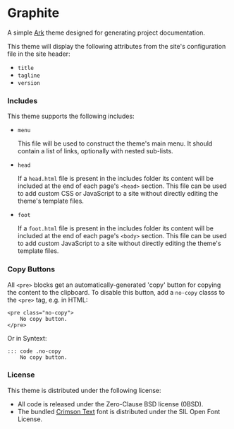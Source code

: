 # Graphite

[1]: https://github.com/dmulholl/ark
[2]: https://fonts.google.com/specimen/Crimson+Text

A simple [Ark][1] theme designed for generating project documentation.

This theme will display the following attributes from the site's configuration
file in the site header:

* `title`
* `tagline`
* `version`


### Includes

This theme supports the following includes:

* `menu`

    This file will be used to construct the theme's main menu. It should contain
    a list of links, optionally with nested sub-lists.

* `head`

    If a `head.html` file is present in the includes folder its content will be
    included at the end of each page's `<head>` section. This file can be used
    to add custom CSS or JavaScript to a site without directly editing the
    theme's template files.

* `foot`

    If a `foot.html` file is present in the includes folder its content will
    be included at the end of each page's `<body>` section. This file can be
    used to add custom JavaScript to a site without directly editing the
    theme's template files.


### Copy Buttons

All `<pre>` blocks get an automatically-generated 'copy' button for copying the
content to the clipboard. To disable this button, add a `no-copy` classs to
the `<pre>` tag, e.g. in HTML:

    <pre class="no-copy">
        No copy button.
    </pre>

Or in Syntext:

    ::: code .no-copy
        No copy button.


### License

This theme is distributed under the following license:

* All code is released under the Zero-Clause BSD license (0BSD).
* The bundled [Crimson Text][2] font is distributed under the SIL Open Font
  License.
